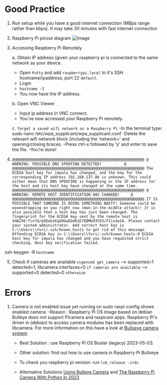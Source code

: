 # Good Practice
1. Run setup while you have a good internet connection (MBps range rather than kbps). It may take 30 minutes with fast internet connection

2. Raspberry Pi pinout diagram
   ![image](https://github.com/DeKUT-DSAIL/cameratrap-pi/assets/54037190/03cc3a34-3fc1-4ddc-9315-74a0712d01c2)
3. Accessing Raspberry Pi Remotely.
   
   a. Obtain IP address (given your raspberry pi is connected to the same network as your device.
   - Open `Putty` and add `raspberrypi.local` to it's SSH hostname/ipaddress, port 22 `default`.
   - Login
   - `hostname -I`
   - You now have the IP address.
   
   b. Open VNC Viewer
   - Input ip address in VNC connect.
   - You've now accessed your Raspberry Pi remotely.

   c. `forget a saved wifi network on a Raspberry Pi`
   -In the terminal type: sudo nano /etc/wpa_supplicant/wpa_supplicant.conf
   -Delete the relevant wifi network block (including the ‘network=’ and opening/closing braces.
   -Press ctrl-x followed by ‘y’ and enter to save the file.
   -You’re done!
4. `@@@@@@@@@@@@@@@@@@@@@@@@@@@@@@@@@@@@@@@@@@@@@@@@@@@@@@@@@@@
@       WARNING: POSSIBLE DNS SPOOFING DETECTED!          @
@@@@@@@@@@@@@@@@@@@@@@@@@@@@@@@@@@@@@@@@@@@@@@@@@@@@@@@@@@@
The ECDSA host key for impala has changed,
and the key for the corresponding IP address 192.168.137.86
is unknown. This could either mean that
DNS SPOOFING is happening or the IP address for the host
and its host key have changed at the same time.
@@@@@@@@@@@@@@@@@@@@@@@@@@@@@@@@@@@@@@@@@@@@@@@@@@@@@@@@@@@
@    WARNING: REMOTE HOST IDENTIFICATION HAS CHANGED!     @
@@@@@@@@@@@@@@@@@@@@@@@@@@@@@@@@@@@@@@@@@@@@@@@@@@@@@@@@@@@
IT IS POSSIBLE THAT SOMEONE IS DOING SOMETHING NASTY!
Someone could be eavesdropping on you right now (man-in-the-middle attack)!
It is also possible that a host key has just been changed.
The fingerprint for the ECDSA key sent by the remote host is
SHA256:Tin7d/pOEebiKqG9GwEbd81E7EBMUd3593/FIio3w24.
Please contact your system administrator.
Add correct host key in C:\\Users\\Yuri/.ssh/known_hosts to get rid of this message.
Offending ECDSA key in C:\\Users\\Yuri/.ssh/known_hosts:9
ECDSA host key for impala has changed and you have requested strict checking.
Host key verification failed.`

ssh-keygen -R `hostname`

5. Check if cameras are available
`vcgencmd get_camera` --> supported=1 detected=1, libcamera interfaces=0 `if cameras are available`
                        --> supported=0 detected=0 `otherwise`

# Errors
1. Camera is not enabled issue yet running on sudo raspi-config shows enabled camera:
   -Reason : Raspberry Pi OS image based on debian Bulleye does not support Picamera and raspicam apps. Raspberry Pi's driver in (debian) to access camera modules has
   been replaced with libcamera. For more information on this have a look at [Bullseye camera system](https://www.raspberrypi.com/news/bullseye-camera-system/).

   - Best Solution : use Raspberry Pi OS Buster (legacy) 2023-05-03.
   - Other solution: find out how to use camera in Raspberry Pi Bullseye
  
   - To check you raspberry pi version: run `lsb_release -irdc`
   - Alternative Solutions [Using Bulleye Camera](https://www.tomshardware.com/how-to/use-raspberry-pi-camera-with-bullseye) and [The Raspberry Pi Camera With Python In 2023](https://raspberrytips.com/picamera2-raspberry-pi/)
